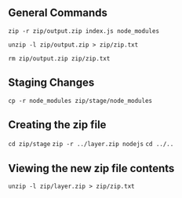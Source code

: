 ## General Commands
`zip -r zip/output.zip index.js node_modules`

`unzip -l zip/output.zip > zip/zip.txt`

`rm zip/output.zip zip/zip.txt`

## Staging Changes
`cp -r node_modules zip/stage/node_modules`

## Creating the zip file
`cd zip/stage`
`zip -r ../layer.zip nodejs`
`cd ../..`

## Viewing the new zip file contents
`unzip -l zip/layer.zip > zip/zip.txt`